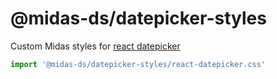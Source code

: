 # @midas-ds/datepicker-styles

Custom Midas styles for [react datepicker](https://reactdatepicker.com/)

```javascript
import '@midas-ds/datepicker-styles/react-datepicker.css'
```
